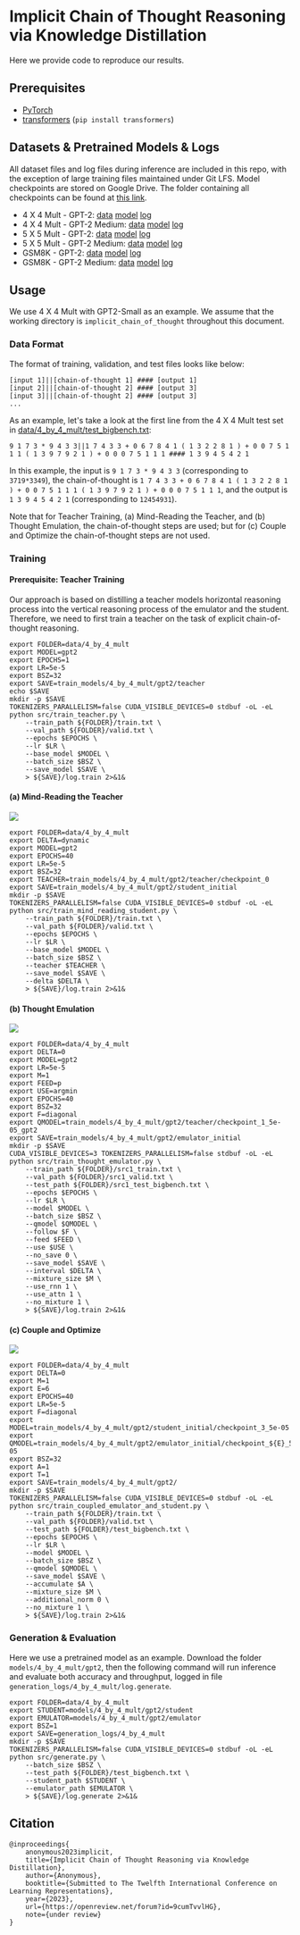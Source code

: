 # Implicit Chain of Thought Reasoning via Knowledge Distillation

Here we provide code to reproduce our results.

## Prerequisites

* [PyTorch](https://pytorch.org/get-started/locally/)
* [transformers](https://github.com/huggingface/transformers) (`pip install transformers`)

## Datasets & Pretrained Models & Logs

All dataset files and log files during inference are included in this repo, with the exception of large training files maintained under Git LFS. Model checkpoints are stored on Google Drive. The folder containing all checkpoints can be found at [this link](https://drive.google.com/drive/folders/1Sclr5bmLZIUcktCaFAeWRTevRGLUwlC_?usp=drive_link).

* 4 X 4 Mult - GPT-2: [data](data/4_by_4_mult/) [model](https://drive.google.com/drive/folders/1Zp-PFwiHkwq0wuFScjN5R8jDdXdnQYQ_?usp=sharing) [log](logs/4_by_4_mult/gpt2/log.generate)
* 4 X 4 Mult - GPT-2 Medium: [data](data/4_by_4_mult/) [model](https://drive.google.com/drive/folders/1B0e67ifTSTTuUg0Sh-of5135Rh4KQ-2v?usp=sharing) [log](logs/4_by_4_mult/gpt2-medium/log.generate)
* 5 X 5 Mult - GPT-2: [data](data/5_by_5_mult/) [model](https://drive.google.com/drive/folders/1lHa2Xey8jJ3__RsYRhcOFHU7Xfqp7XTG?usp=sharing) [log](logs/5_by_5_mult/gpt2/log.generate)
* 5 X 5 Mult - GPT-2 Medium: [data](data/5_by_5_mult/) [model](https://drive.google.com/drive/folders/18dRIynq0j5EBOnKTpOPaLJWCoMBXZYTi?usp=sharing) [log](logs/5_by_5_mult/gpt2-medium/log.generate)
* GSM8K - GPT-2: [data](data/5_by_5_mult/) [model](https://drive.google.com/drive/folders/1aFBBcUr_vHtaDqgpU5A1ErEvrJyX-cEO?usp=sharing) [log](logs/gsm8k/gpt2/log.generate)
* GSM8K - GPT-2 Medium: [data](data/5_by_5_mult/) [model](https://drive.google.com/drive/folders/1zFXfwq5jDjgKpbUVafY5KC0LmJpYXjQK?usp=sharing) [log](logs/gsm8k/gpt2-medium/log.generate)

## Usage

We use 4 X 4 Mult with GPT2-Small as an example. We assume that the working directory is `implicit_chain_of_thought` throughout this document.

### Data Format

The format of training, validation, and test files looks like below:

```
[input 1]||[chain-of-thought 1] #### [output 1]
[input 2]||[chain-of-thought 2] #### [output 3]
[input 3]||[chain-of-thought 2] #### [output 3]
...
```

As an example, let's take a look at the first line from the 4 X 4 Mult test set in [data/4_by_4_mult/test_bigbench.txt](data/4_by_4_mult/test_bigbench.txt):

```
9 1 7 3 * 9 4 3 3||1 7 4 3 3 + 0 6 7 8 4 1 ( 1 3 2 2 8 1 ) + 0 0 7 5 1 1 1 ( 1 3 9 7 9 2 1 ) + 0 0 0 7 5 1 1 1 #### 1 3 9 4 5 4 2 1
```

In this example, the input is `9 1 7 3 * 9 4 3 3` (corresponding to `3719*3349`), the chain-of-thought is `1 7 4 3 3 + 0 6 7 8 4 1 ( 1 3 2 2 8 1 ) + 0 0 7 5 1 1 1 ( 1 3 9 7 9 2 1 ) + 0 0 0 7 5 1 1 1`, and the output is `1 3 9 4 5 4 2 1` (corresponding to `12454931`).

Note that for Teacher Training, (a) Mind-Reading the Teacher, and (b) Thought Emulation, the chain-of-thought steps are used; but for (c) Couple and Optimize the chain-of-thought steps are not used.

### Training

#### Prerequisite: Teacher Training

Our approach is based on distilling a teacher models horizontal reasoning process into the vertical reasoning process of the emulator and the student. Therefore, we need to first train a teacher on the task of explicit chain-of-thought reasoning.

```
export FOLDER=data/4_by_4_mult
export MODEL=gpt2
export EPOCHS=1
export LR=5e-5
export BSZ=32
export SAVE=train_models/4_by_4_mult/gpt2/teacher
echo $SAVE
mkdir -p $SAVE
TOKENIZERS_PARALLELISM=false CUDA_VISIBLE_DEVICES=0 stdbuf -oL -eL python src/train_teacher.py \
    --train_path ${FOLDER}/train.txt \
    --val_path ${FOLDER}/valid.txt \
    --epochs $EPOCHS \
    --lr $LR \
    --base_model $MODEL \
    --batch_size $BSZ \
    --save_model $SAVE \
    > ${SAVE}/log.train 2>&1&
```

#### (a) Mind-Reading the Teacher

![](imgs/training_illustration_a.png)

```
export FOLDER=data/4_by_4_mult
export DELTA=dynamic
export MODEL=gpt2
export EPOCHS=40
export LR=5e-5
export BSZ=32
export TEACHER=train_models/4_by_4_mult/gpt2/teacher/checkpoint_0
export SAVE=train_models/4_by_4_mult/gpt2/student_initial
mkdir -p $SAVE
TOKENIZERS_PARALLELISM=false CUDA_VISIBLE_DEVICES=0 stdbuf -oL -eL python src/train_mind_reading_student.py \
    --train_path ${FOLDER}/train.txt \
    --val_path ${FOLDER}/valid.txt \
    --epochs $EPOCHS \
    --lr $LR \
    --base_model $MODEL \
    --batch_size $BSZ \
    --teacher $TEACHER \
    --save_model $SAVE \
    --delta $DELTA \
    > ${SAVE}/log.train 2>&1&
```

#### (b) Thought Emulation

![](imgs/training_illustration_b.png)

```
export FOLDER=data/4_by_4_mult
export DELTA=0
export MODEL=gpt2
export LR=5e-5
export M=1
export FEED=p
export USE=argmin
export EPOCHS=40
export BSZ=32
export F=diagonal
export QMODEL=train_models/4_by_4_mult/gpt2/teacher/checkpoint_1_5e-05_gpt2
export SAVE=train_models/4_by_4_mult/gpt2/emulator_initial
mkdir -p $SAVE
CUDA_VISIBLE_DEVICES=3 TOKENIZERS_PARALLELISM=false stdbuf -oL -eL python src/train_thought_emulator.py \
    --train_path ${FOLDER}/src1_train.txt \
    --val_path ${FOLDER}/src1_valid.txt \
    --test_path ${FOLDER}/src1_test_bigbench.txt \
    --epochs $EPOCHS \
    --lr $LR \
    --model $MODEL \
    --batch_size $BSZ \
    --qmodel $QMODEL \
    --follow $F \
    --feed $FEED \
    --use $USE \
    --no_save 0 \
    --save_model $SAVE \
    --interval $DELTA \
    --mixture_size $M \
    --use_rnn 1 \
    --use_attn 1 \
    --no_mixture 1 \
    > ${SAVE}/log.train 2>&1&
```

#### (c) Couple and Optimize

![](imgs/training_illustration_c.png)

```
export FOLDER=data/4_by_4_mult
export DELTA=0
export M=1
export E=6
export EPOCHS=40
export LR=5e-5
export F=diagonal
export MODEL=train_models/4_by_4_mult/gpt2/student_initial/checkpoint_3_5e-05
export QMODEL=train_models/4_by_4_mult/gpt2/emulator_initial/checkpoint_${E}_5e-05
export BSZ=32
export A=1
export T=1
export SAVE=train_models/4_by_4_mult/gpt2/
mkdir -p $SAVE
TOKENIZERS_PARALLELISM=false CUDA_VISIBLE_DEVICES=0 stdbuf -oL -eL python src/train_coupled_emulator_and_student.py \
    --train_path ${FOLDER}/train.txt \
    --val_path ${FOLDER}/valid.txt \
    --test_path ${FOLDER}/test_bigbench.txt \
    --epochs $EPOCHS \
    --lr $LR \
    --model $MODEL \
    --batch_size $BSZ \
    --qmodel $QMODEL \
    --save_model $SAVE \
    --accumulate $A \
    --mixture_size $M \
    --additional_norm 0 \
    --no_mixture 1 \
    > ${SAVE}/log.train 2>&1&
```

### Generation & Evaluation

Here we use a pretrained model as an example. Download the folder `models/4_by_4_mult/gpt2`, then the following command will run inference and evaluate both accuracy and throughput, logged in file `generation_logs/4_by_4_mult/log.generate`.

```
export FOLDER=data/4_by_4_mult
export STUDENT=models/4_by_4_mult/gpt2/student
export EMULATOR=models/4_by_4_mult/gpt2/emulator
export BSZ=1
export SAVE=generation_logs/4_by_4_mult
mkdir -p $SAVE
TOKENIZERS_PARALLELISM=false CUDA_VISIBLE_DEVICES=0 stdbuf -oL -eL python src/generate.py \
    --batch_size $BSZ \
    --test_path ${FOLDER}/test_bigbench.txt \
    --student_path $STUDENT \
    --emulator_path $EMULATOR \
    > ${SAVE}/log.generate 2>&1&
```

## Citation

```
@inproceedings{
    anonymous2023implicit,
    title={Implicit Chain of Thought Reasoning via Knowledge Distillation},
    author={Anonymous},
    booktitle={Submitted to The Twelfth International Conference on Learning Representations},
    year={2023},
    url={https://openreview.net/forum?id=9cumTvvlHG},
    note={under review}
}
```
